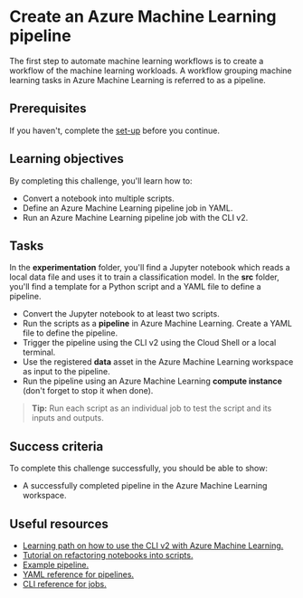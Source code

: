 # Create an Azure Machine Learning pipeline

The first step to automate machine learning workflows is to create a workflow of the machine learning workloads. A workflow grouping machine learning tasks in Azure Machine Learning is referred to as a pipeline.

## Prerequisites

If you haven't, complete the [set-up](00-set-up.md) before you continue.

## Learning objectives

By completing this challenge, you'll learn how to:

- Convert a notebook into multiple scripts.
- Define an Azure Machine Learning pipeline job in YAML.
- Run an Azure Machine Learning pipeline job with the CLI v2.

## Tasks

In the **experimentation** folder, you'll find a Jupyter notebook which reads a local data file and uses it to train a classification model. In the **src** folder, you'll find a template for a Python script and a YAML file to define a pipeline. 

- Convert the Jupyter notebook to at least two scripts. 
- Run the scripts as a **pipeline** in Azure Machine Learning. Create a YAML file to define the pipeline.
- Trigger the pipeline using the CLI v2 using the Cloud Shell or a local terminal.
- Use the registered **data** asset in the Azure Machine Learning workspace as input to the pipeline.
- Run the pipeline using an Azure Machine Learning **compute instance** (don't forget to stop it when done).

> **Tip:**
> Run each script as an individual job to test the script and its inputs and outputs.

## Success criteria

To complete this challenge successfully, you should be able to show:

- A successfully completed pipeline in the Azure Machine Learning workspace. 

## Useful resources

- [Learning path on how to use the CLI v2 with Azure Machine Learning.](https://docs.microsoft.com/learn/paths/train-models-azure-machine-learning-cli-v2/)
- [Tutorial on refactoring notebooks into scripts.](https://docs.microsoft.com/azure/machine-learning/tutorial-convert-ml-experiment-to-production)
- [Example pipeline.](https://github.com/Azure/azureml-examples/tree/main/cli/jobs/pipelines/nyc-taxi) 
- [YAML reference for pipelines.](https://docs.microsoft.com/azure/machine-learning/reference-yaml-job-pipeline) 
- [CLI reference for jobs.](https://docs.microsoft.com/cli/azure/ml/job?view=azure-cli-latest)
